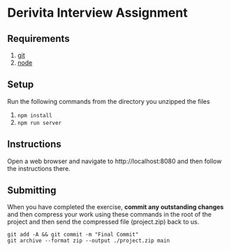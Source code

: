 # Derivita Interview Assignment

## Requirements

1. [git](https://git-scm.com/book/en/v2/Getting-Started-Installing-Git)
2. [node](https://nodejs.org/en/download/)

## Setup

Run the following commands from the directory you unzipped the files
1. `npm install`
2. `npm run server`

## Instructions

Open a web browser and navigate to http://localhost:8080 and then follow the instructions there.

## Submitting

When you have completed the exercise, **commit any outstanding changes** and then compress your work using these commands in the root of the project and then send the compressed file (project.zip) back to us.

```
git add -A && git commit -m "Final Commit"
git archive --format zip --output ./project.zip main
```
